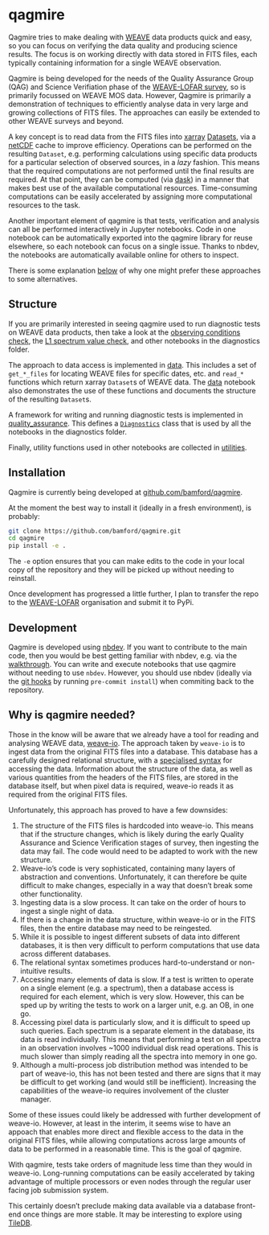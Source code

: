 # qagmire

<!-- WARNING: THIS FILE WAS AUTOGENERATED! DO NOT EDIT! -->

Qagmire tries to make dealing with
[WEAVE](https://www.ing.iac.es/Astronomy/instruments/weave/weaveinst.html)
data products quick and easy, so you can focus on verifying the data
quality and producing science results. The focus is on working directly
with data stored in FITS files, each typically containing information
for a single WEAVE observation.

Qagmire is being developed for the needs of the Quality Assurance Group
(QAG) and Science Verifiation phase of the [WEAVE-LOFAR
survey](https://ingconfluence.ing.iac.es/confluence/display/WEAV/WEAVE-LOFAR),
so is primarily focussed on WEAVE MOS data. However, Qagmire is
primarily a demonstration of techniques to efficiently analyse data in
very large and growing collections of FITS files. The approaches can
easily be extended to other WEAVE surveys and beyond.

A key concept is to read data from the FITS files into
[xarray](https://docs.xarray.dev)
[Datasets](https://docs.xarray.dev/en/stable/user-guide/data-structures.html#dataset),
via a [netCDF](https://docs.xarray.dev/en/stable/user-guide/io.html)
cache to improve efficiency. Operations can be performed on the
resulting `Dataset`, e.g. performing calculations using specific data
products for a particular selection of observed sources, in a *lazy*
fashion. This means that the required computations are not performed
until the final results are required. At that point, they can be
computed (via
[dask](https://docs.xarray.dev/en/stable/user-guide/dask.html)) in a
manner that makes best use of the available computational resources.
Time-consuming computations can be easily accelerated by assigning more
computational resources to the task.

Another important element of qagmire is that tests, verification and
analysis can all be performed interactively in Jupyter notebooks. Code
in one notebook can be automatically exported into the qagmire library
for reuse elsewhere, so each notebook can focus on a single issue.
Thanks to nbdev, the notebooks are automatically available online for
others to inspect.

There is some explanation [below](#Why-is-qagmire-needed?) of why one
might prefer these approaches to some alternatives.

## Structure

If you are primarily interested in seeing qagmire used to run diagnostic
tests on WEAVE data products, then take a look at the [observing
conditions check](diagnostics/10_obs_cond_check.ipynb), the [L1 spectrum
value check](13_l1_spectrum_value_check.ipynb), and other notebooks in
the diagnostics folder.

The approach to data access is implemented in [data](01_data.ipynb).
This includes a set of `get_*_files` for locating WEAVE files for
specific dates, etc. and `read_*` functions which return xarray
`Dataset`s of WEAVE data. The [data](01_data.ipynb) notebook also
demonstrates the use of these functions and documents the structure of
the resulting `Dataset`s.

A framework for writing and running diagnostic tests is implemented in
[quality_assurance](01_quality_assurance.ipynb). This defines a
[`Diagnostics`](https://bamford.github.io/qagmire/quality_assurance.html#diagnostics)
class that is used by all the notebooks in the diagnostics folder.

Finally, utility functions used in other notebooks are collected in
[utilities](03_utilities.ipynb).

## Installation

Qagmire is currently being developed at
[github.com/bamford/qagmire](https://github.com/bamford/qagmire).

At the moment the best way to install it (ideally in a fresh
environment), is probably:

``` sh
git clone https://github.com/bamford/qagmire.git
cd qagmire
pip install -e .
```

The `-e` option ensures that you can make edits to the code in your
local copy of the repository and they will be picked up without needing
to reinstall.

Once development has progressed a little further, I plan to transfer the
repo to the [WEAVE-LOFAR](https://github.com/WEAVE-LOFAR) organisation
and submit it to PyPi.

## Development

Qagmire is developed using [nbdev](https://nbdev.fast.ai/). If you want
to contribute to the main code, then you would be best getting familiar
with nbdev, e.g. via the
[walkthrough](https://nbdev.fast.ai/getting_started.html). You can write
and execute notebooks that use qagmire without needing to use `nbdev`.
However, you should use nbdev (ideally via the [git
hooks](https://nbdev.fast.ai/tutorials/pre_commit.html) by running
`pre-commit install`) when commiting back to the repository.

## Why is qagmire needed?

Those in the know will be aware that we already have a tool for reading
and analysing WEAVE data,
[weave-io](https://github.com/WEAVE-LOFAR/weave-io). The approach taken
by `weave-io` is to ingest data from the original FITS files into a
database. This database has a carefully designed relational structure,
with a [specialised syntax](http://shaun.science/weave-io/objects/) for
accessing the data. Information about the structure of the data, as well
as various quantities from the headers of the FITS files, are stored in
the database itself, but when pixel data is required, weave-io reads it
as required from the original FITS files.

Unfortunately, this approach has proved to have a few downsides:

1.  The structure of the FITS files is hardcoded into weave-io. This
    means that if the structure changes, which is likely during the
    early Quality Assurance and Science Verification stages of survey,
    then ingesting the data may fail. The code would need to be adapted
    to work with the new structure.
2.  Weave-io’s code is very sophisticated, containing many layers of
    abstraction and conventions. Unfortunately, it can therefore be
    quite difficult to make changes, especially in a way that doesn’t
    break some other functionality.
3.  Ingesting data is a slow process. It can take on the order of hours
    to ingest a single night of data.
4.  If there is a change in the data structure, within weave-io or in
    the FITS files, then the entire database may need to be reingested.
5.  While it is possible to ingest different subsets of data into
    different databases, it is then very difficult to perform
    computations that use data across different databases.
6.  The relational syntax sometimes produces hard-to-understand or
    non-intuitive results.
7.  Accessing many elements of data is slow. If a test is written to
    operate on a single element (e.g. a spectrum), then a database
    access is required for each element, which is very slow. However,
    this can be sped up by writing the tests to work on a larger unit,
    e.g. an OB, in one go.
8.  Accessing pixel data is particularly slow, and it is difficult to
    speed up such queries. Each spectrum is a separate element in the
    database, its data is read individually. This means that performing
    a test on all spectra in an observation involves ~1000 individual
    disk read operations. This is much slower than simply reading all
    the spectra into memory in one go.
9.  Although a multi-process job distribution method was intended to be
    part of weave-io, this has not been tested and there are signs that
    it may be difficult to get working (and would still be inefficient).
    Increasing the capabilities of the weave-io requires involvement of
    the cluster manager.

Some of these issues could likely be addressed with further development
of weave-io. However, at least in the interim, it seems wise to have an
appoach that enables more direct and flexible access to the data in the
original FITS files, while allowing computations across large amounts of
data to be performed in a reasonable time. This is the goal of qagmire.

With qagmire, tests take orders of magnitude less time than they would
in weave-io. Long-running computations can be easily accelerated by
taking advantage of multiple processors or even nodes through the
regular user facing job submission system.

This certainly doesn’t preclude making data available via a database
front-end once things are more stable. It may be interesting to explore
using
[TileDB](https://tiledb-inc.github.io/TileDB-CF-Py/documentation/index.html).
